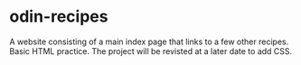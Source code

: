 # odin-recipes
A website consisting of a main index page that links to a few other recipes. Basic HTML practice. The project will be revisted at a later date to add CSS.
